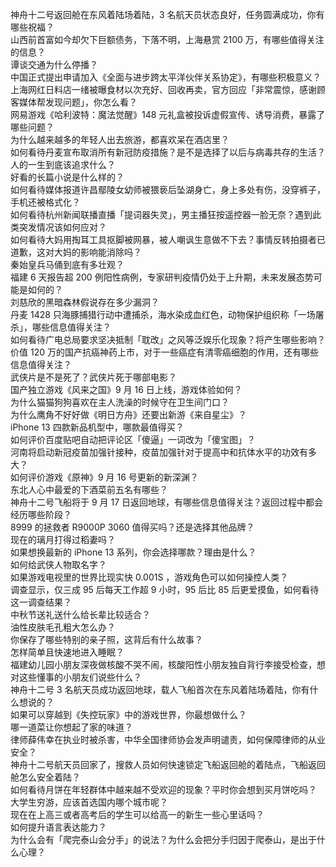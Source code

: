 神舟十二号返回舱在东风着陆场着陆，3 名航天员状态良好，任务圆满成功，你有哪些祝福？  
山西前首富如今却欠下巨额债务，下落不明，上海悬赏 2100 万，有哪些值得关注的信息？  
谭谈交通为什么停播？  
中国正式提出申请加入《全面与进步跨太平洋伙伴关系协定》，有哪些积极意义？  
上海网红日料店一绪被曝食材以次充好、回收再卖，官方回应「非常震惊，感谢顾客媒体帮发现问题」，你怎么看？  
网易游戏《哈利波特：魔法觉醒》148 元礼盒被投诉虚假宣传、诱导消费，暴露了哪些问题？  
为什么越来越多的年轻人出去旅游，都喜欢呆在酒店里？  
如何看待丹麦宣布取消所有新冠防疫措施？是不是选择了以后与病毒共存的生活？  
人的一生到底该追求什么？  
好看的长篇小说是什么样的？  
如何看待媒体报道许昌鄢陵女幼师被猥亵后坠湖身亡，身上多处有伤，没穿裤子，手机还被格式化？  
如何看待杭州新闻联播直播「提词器失灵」，男主播狂按遥控器一脸无奈？遇到此类突发情况该如何应对？  
如何看待大妈用掏耳工具抠脚被网暴，被人嘲讽生意做不下去？事情反转拍摄者已道歉，这对大妈的影响能消除吗？  
秦始皇兵马俑到底有多壮观？  
福建 6 天报告超 200 例阳性病例，专家研判疫情仍处于上升期，未来发展态势可能是如何的？  
刘慈欣的黑暗森林假说存在多少漏洞？  
丹麦 1428 只海豚捕猎行动中遭捕杀，海水染成血红色，动物保护组织称「一场屠杀」，哪些信息值得关注？  
如何看待广电总局要求坚决抵制「耽改」之风等泛娱乐化现象？将产生哪些影响？  
价值 120 万的国产抗癌神药上市，对于一些癌症有清零癌细胞的作用，还有哪些信息值得关注？  
武侠片是不是死了？武侠片死于哪部电影？  
国产独立游戏《风来之国》9 月 16 日上线，游戏体验如何？  
为什么猫猫狗狗喜欢在主人洗澡的时候守在卫生间门口？  
为什么鹰角不好好做《明日方舟》还要出新游《来自星尘》？  
iPhone 13 四款新品机型中，哪款最值得买？  
如何评价百度贴吧自动把评论区「傻逼」一词改为「傻宝图」？  
河南将启动新冠疫苗加强针接种，疫苗加强针对于提高中和抗体水平的功效有多大？  
如何评价游戏《原神》9 月 16 号更新的新深渊？  
东北人心中最爱的下酒菜前五名有哪些？  
神舟十二号飞船将于 9 月 17 日返回地球，有哪些信息值得关注？返回过程中都会经历哪些阶段？  
8999 的拯救者 R9000P 3060 值得买吗？还是选择其他品牌？  
现在的璃月打得过稻妻吗？  
如果想换最新的 iPhone 13 系列，你会选择哪款？理由是什么？  
如何给武侠人物取名字？  
如果游戏电视里的世界比现实快 0.001S ，游戏角色可以如何操控人类？  
调查显示，仅三成 95 后每天工作超 9 小时，95 后比 85 后更爱摸鱼，如何看待这一调查结果？  
中秋节送礼送什么给长辈比较适合？  
油性皮肤毛孔粗大怎么办？  
你保存了哪些特别的亲子照，这背后有什么故事？  
怎样简单且快速地进入睡眠？  
福建幼儿园小朋友深夜做核酸不哭不闹，核酸阳性小朋友独自背行李接受检查，想对这些懂事的小朋友们说些什么？  
神舟十二号 3 名航天员成功返回地球，载人飞船首次在东风着陆场着陆，你有什么想说的？  
如果可以穿越到《失控玩家》中的游戏世界，你最想做什么？  
哪一道菜让你想起了家的味道？  
律师薛伟幸在执业时被杀害，中华全国律师协会发声明谴责，如何保障律师的从业安全？  
神舟十二号航天员回家了，搜救人员如何快速锁定飞船返回舱的着陆点，飞船返回舱怎么安全着陆？  
如何看待月饼在年轻群体中越来越不受欢迎的现象？平时你会想到买月饼吃吗？  
大学生穷游，应该首选国内哪个城市呢？  
现在在上高三或者高考后的学生可以给高一的新生一些心里话吗？  
如何提升语言表达能力？  
为什么会有「爬完泰山会分手」的说法？为什么会把分手归因于爬泰山，是出于什么心理？  
